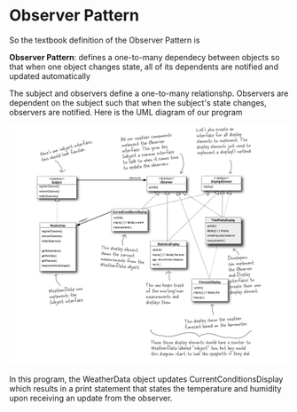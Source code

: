 # Observer Pattern

So the textbook definition of the Observer Pattern is

**Observer Pattern**: defines a one-to-many dependecy between objects so that when one object changes state, all of its dependents are notified and updated automatically

The subject and observers define a one-to-many relationshp. Observers are dependent  on the subject such that when the subject's state changes, observers are notified. Here is the UML diagram of our program

![ObserverUML](ObserverUML.png)

In this program, the WeatherData object updates CurrentConditionsDisplay which results in a print statement that states the temperature and humidity upon receiving an update from the observer.
